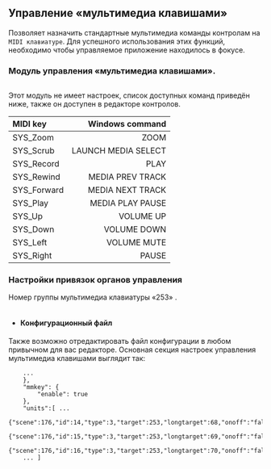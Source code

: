 ## Управление «мультимедиа клавишами»

Позволяет назначить стандартные мультимедиа команды контролам на `MIDI клавиатуре`. Для успешного использования этих функций, необходимо чтобы управляемое приложение находилось в фокусе.

### Модуль управления «мультимедиа клавишами».

<img src="https://claudiacoord.github.io/MIDI-MT/images/helper/MIDI-MT-PLUGIN-MMKeys.png" title="" alt="" data-align="center">

Этот модуль не имеет настроек, список доступных команд приведён ниже, также он доступен в редакторе контролов.

| MIDI key    | Windows command     |
|:----------- | -------------------:|
| SYS_Zoom    | ZOOM                |
| SYS_Scrub   | LAUNCH MEDIA SELECT |
| SYS_Record  | PLAY                |
| SYS_Rewind  | MEDIA PREV TRACK    |
| SYS_Forward | MEDIA NEXT TRACK    |
| SYS_Play    | MEDIA PLAY PAUSE    |
| SYS_Up      | VOLUME UP           |
| SYS_Down    | VOLUME DOWN         |
| SYS_Left    | VOLUME MUTE         |
| SYS_Right   | PAUSE               |

### Настройки привязок органов управления

Номер группы мультимедиа клавиатуры «253» .

<img src="https://claudiacoord.github.io/MIDI-MT/images/helper/MIDI-MT-PLUGIN-MMKeys-edit1.png" title="" alt="" data-align="center">

- #### Конфигурационный файл

Также возможно отредактировать файл конфигурации в любом привычном для вас редакторе. Основная секция настроек управления мультимедиа клавишами выглядит так:

```
    ...
    },
    "mmkey": {
        "enable": true
    },
    "units":[ ...
        {"scene":176,"id":14,"type":3,"target":253,"longtarget":68,"onoff":"false","value":0},
        {"scene":176,"id":15,"type":3,"target":253,"longtarget":69,"onoff":"false","value":0},
        {"scene":176,"id":16,"type":3,"target":253,"longtarget":70,"onoff":"false","value":0},
    ... ]
```
